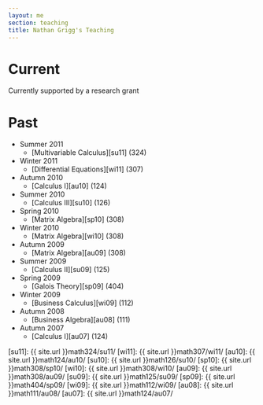 ```yaml
---
layout: me
section: teaching
title: Nathan Grigg's Teaching
---
```


# Current

Currently supported by a research grant

# Past

- Summer 2011
	- [Multivariable Calculus][su11] (324)
- Winter 2011
	- [Differential Equations][wi11] (307)
- Autumn 2010
	- [Calculus I][au10] (124)
- Summer 2010
	- [Calculus III][su10] (126)
- Spring 2010
	- [Matrix Algebra][sp10] (308)
- Winter 2010
	- [Matrix Algebra][wi10] (308)
- Autumn 2009
	- [Matrix Algebra][au09] (308)
- Summer 2009
	- [Calculus II][su09] (125)
- Spring 2009
	- [Galois Theory][sp09] (404)
- Winter 2009
	- [Business Calculus][wi09] (112)
- Autumn 2008
	- [Business Algebra][au08] (111)
- Autumn 2007
	- [Calculus I][au07] (124)

[su11]: {{ site.url }}math324/su11/
[wi11]: {{ site.url }}math307/wi11/
[au10]: {{ site.url }}math124/au10/
[su10]: {{ site.url }}math126/su10/
[sp10]: {{ site.url }}math308/sp10/
[wi10]: {{ site.url }}math308/wi10/
[au09]: {{ site.url }}math308/au09/
[su09]: {{ site.url }}math125/su09/
[sp09]: {{ site.url }}math404/sp09/
[wi09]: {{ site.url }}math112/wi09/
[au08]: {{ site.url }}math111/au08/
[au07]: {{ site.url }}math124/au07/
